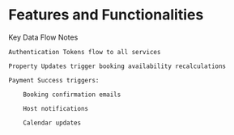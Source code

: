 # Features and Functionalities

Key Data Flow Notes

    Authentication Tokens flow to all services

    Property Updates trigger booking availability recalculations

    Payment Success triggers:

        Booking confirmation emails

        Host notifications

        Calendar updates
